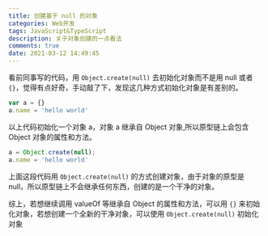 ```yaml
---
title: 创建基于 null 的对象
categories: Web开发
tags: JavaScript&TypeScript
description: 关于对象创建的一点看法
comments: true
date: 2021-03-12 14:49:45
---
```

看前同事写的代码，用 `Object.create(null)` 去初始化对象而不是用 null 或者 `{}`，觉得有点好奇，手动敲了下，发现这几种方式初始化对象是有差别的。

```js
var a = {}
a.name = 'hello world'
```

以上代码初始化一个对象 a，对象 a 继承自 Object 对象,所以原型链上会包含 Object 对象的属性和方法。

```js
a = Object.create(null);
a.name = 'hello world'
```

上面这段代码用 `Object.create(null)` 的方式创建对象，由于对象的原型是 null，所以原型链上不会继承任何东西，创建的是一个干净的对象。

综上，若想继续调用 valueOf 等继承自 Object 的属性和方法，可以用 `{}` 来初始化对象，若想创建一个全新的干净对象，可以使用 `Object.create(null)` 初始化对象